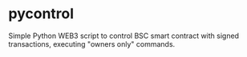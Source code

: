 # pycontrol
Simple Python WEB3 script to control BSC smart contract with signed transactions, executing "owners only" commands.

